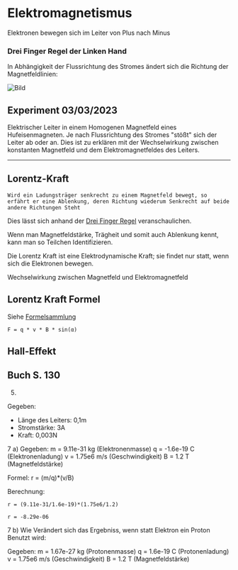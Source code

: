 # Elektromagnetismus

Elektronen bewegen sich im Leiter von Plus nach Minus

### Drei Finger Regel der Linken Hand
In Abhängigkeit der Flussrichtung des Stromes ändert sich die Richtung der Magnetfeldlinien:

![Bild](https://www.rhetos.de/html/bilder/linke-faust-regel.png)


## Experiment 03/03/2023

Elektrischer Leiter in einem Homogenen Magnetfeld eines Hufeisenmagneten.
Je nach Flussrichtung des Stromes "stößt" sich der Leiter ab oder an.
Dies ist zu erklären mit der Wechselwirkung zwischen konstanten Magnetfeld und dem Elektromagnetfeldes des Leiters.

---

## Lorentz-Kraft

    Wird ein Ladungsträger senkrecht zu einem Magnetfeld bewegt, so erfährt er eine Ablenkung, deren Richtung wiederum Senkrecht auf beide andere Richtungen Steht

Dies lässt sich anhand der [Drei Finger Regel](#drei-finger-regel-der-linken-hand) veranschaulichen.

Wenn man Magnetfeldstärke, Trägheit und somit auch Ablenkung kennt, kann man so Teilchen Identifizieren.

Die Lorentz Kraft ist eine Elektrodynamische Kraft; sie findet nur statt, wenn sich die Elektronen bewegen.

Wechselwirkung zwischen Magnetfeld und Elektromagnetfeld

## Lorentz Kraft Formel

Siehe [Formelsammlung](./Formelsammlung.md#Lorentz-kraft)

    F = q * v * B * sin(α)

## Hall-Effekt


## Buch S. 130
5)
Gegeben:
- Länge des Leiters: 0,1m
- Stromstärke: 3A
- Kraft: 0,003N


7
a)
Gegeben:
m = 9.11e-31 kg (Elektronenmasse)
q = -1.6e-19 C (Elektronenladung)
v = 1.75e6 m/s (Geschwindigkeit)
B = 1.2 T (Magnetfeldstärke)


Formel:
    r = (m/q)*(v/B)

Berechnung:

    r = (9.11e-31/1.6e-19)*(1.75e6/1.2)

    r = -8.29e-06

7 b) 
Wie Verändert sich das Ergebniss, wenn statt Elektron ein Proton Benutzt wird:

Gegeben:
m = 1.67e-27 kg (Protonenmasse)
q = 1.6e-19 C (Protonenladung)
v = 1.75e6 m/s (Geschwindigkeit)
B = 1.2 T (Magnetfeldstärke)


